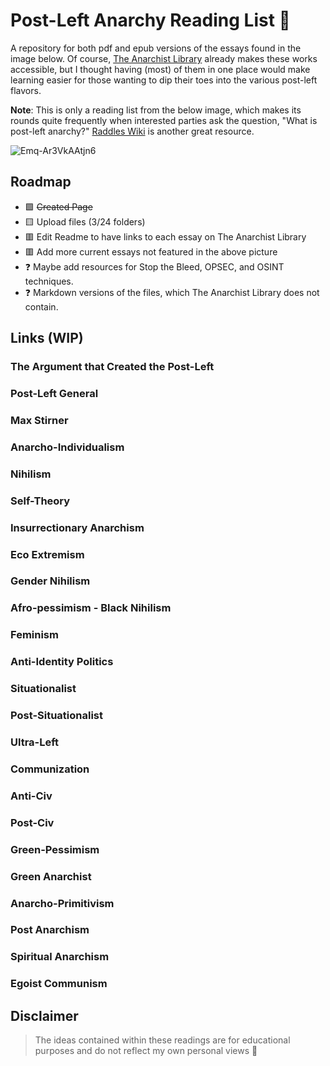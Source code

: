 # Post-Left Anarchy Reading List 🏴

A repository for both pdf and epub versions of the essays found in the image below. Of course, [The Anarchist Library](https://theanarchistlibrary.org/special/index) already makes these works accessible, but I thought having (most) of them in one place would make learning easier for those wanting to dip their toes into the various post-left flavors.

**Note**: This is only a reading list from the below image, which makes its rounds quite frequently when interested parties ask the question, "What is post-left anarchy?" [Raddles Wiki](https://raddle.me/wiki) is another great resource.

![Emq-Ar3VkAAtjn6](https://user-images.githubusercontent.com/109400458/179336945-a9525890-5d16-49b1-ae03-33087a7e6f8f.jpg)

## Roadmap
- 🟩 ~~Created Page~~
- 🟨 Upload files (3/24 folders)
- 🟥 Edit Readme to have links to each essay on The Anarchist Library
- 🟥 Add more current essays not featured in the above picture
- ❓ Maybe add resources for Stop the Bleed, OPSEC, and OSINT techniques. 
- ❓ Markdown versions of the files, which The Anarchist Library does not contain.

## Links (WIP)

### The Argument that Created the Post-Left
### Post-Left General
### Max Stirner
### Anarcho-Individualism
### Nihilism
### Self-Theory
### Insurrectionary Anarchism
### Eco Extremism
### Gender Nihilism
### Afro-pessimism - Black Nihilism
### Feminism
### Anti-Identity Politics
### Situationalist
### Post-Situationalist
### Ultra-Left
### Communization
### Anti-Civ
### Post-Civ
### Green-Pessimism
### Green Anarchist
### Anarcho-Primitivism
### Post Anarchism
### Spiritual Anarchism
### Egoist Communism

## Disclaimer
> The ideas contained within these readings are for educational purposes and do not reflect my own personal views 🖤
